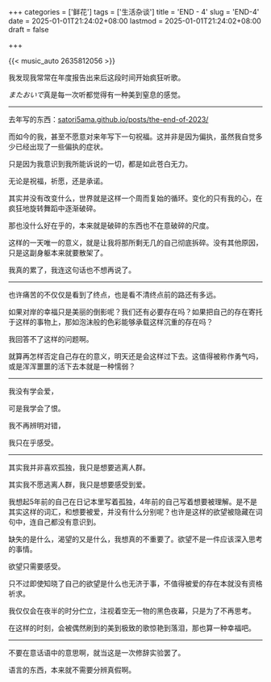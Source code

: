 +++
categories = ['鲜花']
tags = ['生活杂谈']
title = 'END - 4'
slug = 'END-4' 
date = 2025-01-01T21:24:02+08:00
lastmod = 2025-01-01T21:24:02+08:00
draft = false

+++

{{< music_auto 2635812056 >}}

我发现我常常在年度报告出来后这段时间开始疯狂听歌。

*またおいで*真是每一次听都觉得有一种美到窒息的感觉。

___

去年写的东西：[satori5ama.github.io/posts/the-end-of-2023/](https://satori5ama.github.io/posts/the-end-of-2023/)

而如今的我，甚至不愿意对来年写下一句祝福。这并非是因为偏执，虽然我自觉多少已经出现了一些偏执的症状。

只是因为我意识到我所能诉说的一切，都是如此苍白无力。

无论是祝福，祈愿，还是承诺。

其实并没有改变什么，世界就是这样一个周而复始的循环。变化的只有我的心，在疯狂地旋转舞蹈中逐渐破碎。

那也没什么好在乎的，本来就是破碎的东西也不在意破碎的尺度。

这样的一天唯一的意义，就是让我将那所剩无几的自己彻底拆碎。没有其他原因，只是这副身躯本来就要散架了。

我真的累了，我连这句话也不想再说了。

___

也许痛苦的不仅仅是看到了终点，也是看不清终点前的路还有多远。

如果对岸的幸福只是美丽的倒影呢？我们还有必要存在吗？如果把自己的存在寄托于这样的事物上，那如泡沫般的色彩能够承载这样沉重的存在吗？

我回答不了这样的问题啊。

就算再怎样否定自己存在的意义，明天还是会这样过下去。这值得被称作勇气吗，或是浑浑噩噩的活下去本就是一种懦弱？
___

我没有学会爱，

可是我学会了恨。

我不再辨明对错，

我只在乎感受。

___

其实我并非喜欢孤独，我只是想要逃离人群。

其实我不愿逃离人群，我只是想要感受到爱。

我想起5年前的自己在日记本里写着孤独，4年前的自己写着想要被理解。是不是其实这样的词汇，和想要被爱，并没有什么分别呢？也许是这样的欲望被隐藏在词句中，连自己都没有意识到。

缺失的是什么，渴望的又是什么，我想真的不重要了。欲望不是一件应该深入思考的事情。

欲望只需要感受。

只不过即使知晓了自己的欲望是什么也无济于事，不值得被爱的存在本就没有资格祈求。

我仅仅会在夜半的时分伫立，注视着空无一物的黑色夜幕，只是为了不再思考。

在这样的时刻，会被偶然刷到的美到极致的歌惊艳到落泪，那也算一种幸福吧。


___

不要在意话语中的意思啊，就当这是一次修辞实验罢了。

语言的东西，本来就不需要分辨真假啊。



